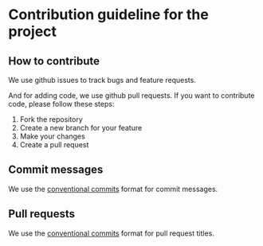 # Contribution guideline for the project

## How to contribute

We use github issues to track bugs and feature requests.

And for adding code, we use github pull requests. If you want to contribute code, please follow these steps:

1. Fork the repository
2. Create a new branch for your feature
3. Make your changes
4. Create a pull request

## Commit messages

We use the [conventional commits](https://www.conventionalcommits.org/en/v1.0.0/) format for commit messages.

## Pull requests

We use the [conventional commits](https://www.conventionalcommits.org/en/v1.0.0/) format for pull request titles.
